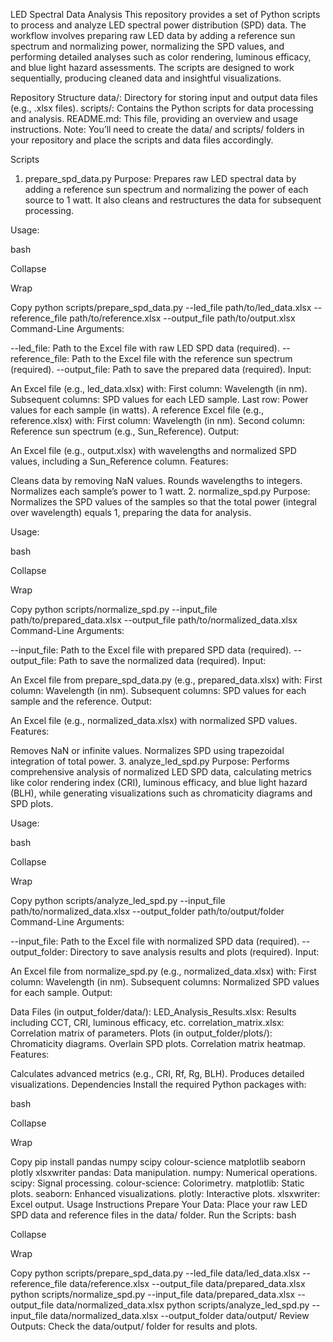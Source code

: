 LED Spectral Data Analysis
This repository provides a set of Python scripts to process and analyze LED spectral power distribution (SPD) data. The workflow involves preparing raw LED data by adding a reference sun spectrum and normalizing power, normalizing the SPD values, and performing detailed analyses such as color rendering, luminous efficacy, and blue light hazard assessments. The scripts are designed to work sequentially, producing cleaned data and insightful visualizations.

Repository Structure
data/: Directory for storing input and output data files (e.g., .xlsx files).
scripts/: Contains the Python scripts for data processing and analysis.
README.md: This file, providing an overview and usage instructions.
Note: You’ll need to create the data/ and scripts/ folders in your repository and place the scripts and data files accordingly.

Scripts
1. prepare_spd_data.py
Purpose: Prepares raw LED spectral data by adding a reference sun spectrum and normalizing the power of each source to 1 watt. It also cleans and restructures the data for subsequent processing.

Usage:

bash

Collapse

Wrap

Copy
python scripts/prepare_spd_data.py --led_file path/to/led_data.xlsx --reference_file path/to/reference.xlsx --output_file path/to/output.xlsx
Command-Line Arguments:

--led_file: Path to the Excel file with raw LED SPD data (required).
--reference_file: Path to the Excel file with the reference sun spectrum (required).
--output_file: Path to save the prepared data (required).
Input:

An Excel file (e.g., led_data.xlsx) with:
First column: Wavelength (in nm).
Subsequent columns: SPD values for each LED sample.
Last row: Power values for each sample (in watts).
A reference Excel file (e.g., reference.xlsx) with:
First column: Wavelength (in nm).
Second column: Reference sun spectrum (e.g., Sun_Reference).
Output:

An Excel file (e.g., output.xlsx) with wavelengths and normalized SPD values, including a Sun_Reference column.
Features:

Cleans data by removing NaN values.
Rounds wavelengths to integers.
Normalizes each sample’s power to 1 watt.
2. normalize_spd.py
Purpose: Normalizes the SPD values of the samples so that the total power (integral over wavelength) equals 1, preparing the data for analysis.

Usage:

bash

Collapse

Wrap

Copy
python scripts/normalize_spd.py --input_file path/to/prepared_data.xlsx --output_file path/to/normalized_data.xlsx
Command-Line Arguments:

--input_file: Path to the Excel file with prepared SPD data (required).
--output_file: Path to save the normalized data (required).
Input:

An Excel file from prepare_spd_data.py (e.g., prepared_data.xlsx) with:
First column: Wavelength (in nm).
Subsequent columns: SPD values for each sample and the reference.
Output:

An Excel file (e.g., normalized_data.xlsx) with normalized SPD values.
Features:

Removes NaN or infinite values.
Normalizes SPD using trapezoidal integration of total power.
3. analyze_led_spd.py
Purpose: Performs comprehensive analysis of normalized LED SPD data, calculating metrics like color rendering index (CRI), luminous efficacy, and blue light hazard (BLH), while generating visualizations such as chromaticity diagrams and SPD plots.

Usage:

bash

Collapse

Wrap

Copy
python scripts/analyze_led_spd.py --input_file path/to/normalized_data.xlsx --output_folder path/to/output/folder
Command-Line Arguments:

--input_file: Path to the Excel file with normalized SPD data (required).
--output_folder: Directory to save analysis results and plots (required).
Input:

An Excel file from normalize_spd.py (e.g., normalized_data.xlsx) with:
First column: Wavelength (in nm).
Subsequent columns: Normalized SPD values for each sample.
Output:

Data Files (in output_folder/data/):
LED_Analysis_Results.xlsx: Results including CCT, CRI, luminous efficacy, etc.
correlation_matrix.xlsx: Correlation matrix of parameters.
Plots (in output_folder/plots/):
Chromaticity diagrams.
Overlain SPD plots.
Correlation matrix heatmap.
Features:

Calculates advanced metrics (e.g., CRI, Rf, Rg, BLH).
Produces detailed visualizations.
Dependencies
Install the required Python packages with:

bash

Collapse

Wrap

Copy
pip install pandas numpy scipy colour-science matplotlib seaborn plotly xlsxwriter
pandas: Data manipulation.
numpy: Numerical operations.
scipy: Signal processing.
colour-science: Colorimetry.
matplotlib: Static plots.
seaborn: Enhanced visualizations.
plotly: Interactive plots.
xlsxwriter: Excel output.
Usage Instructions
Prepare Your Data:
Place your raw LED SPD data and reference files in the data/ folder.
Run the Scripts:
bash

Collapse

Wrap

Copy
python scripts/prepare_spd_data.py --led_file data/led_data.xlsx --reference_file data/reference.xlsx --output_file data/prepared_data.xlsx
python scripts/normalize_spd.py --input_file data/prepared_data.xlsx --output_file data/normalized_data.xlsx
python scripts/analyze_led_spd.py --input_file data/normalized_data.xlsx --output_folder data/output/
Review Outputs:
Check the data/output/ folder for results and plots.
